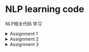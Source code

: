 # NLP learning code
NLP相关代码 学习

<details>
<summary>Assignment 1</summary>
a.定义语法，建立句子生成器   
b.由豆瓣影评训练语言模型，评估上面生成的句子   
</details>

<details>
 <summary>Assignment 2 </summary>
a.爬虫，爬取北京地铁数据  
b.得到地铁数据，构建地铁网路  
c.用不同的搜索方式对地铁网路进行搜索（DFS BFS） 
</details>

<details>
<summary>Assignment 3</summary>
a.由sklearn得到Boston房价  
b.随机生成参数法，拟合房价  
c.给予一定方向后，拟合房价  
d.梯度下降法，拟合房价  
e.改变Loss函数后，拟合房价  
f.动态规划，解决切管子问题  
g.解析edit distance的解法（solution）  
</details>
